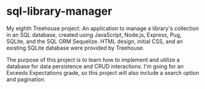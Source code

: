# sql-library-manager
 My eighth Treehouse project: An application to manage a library's collection in an SQL database, created using JavaScript, Node.js, Express, Pug, SQLite, and the SQL ORM Sequelize. HTML design, initial CSS, and an existing SQLite database were provided by Treehouse. 
 
The purpose of this project is to learn how to implement and utilize a database for data persistence and CRUD interactions. I'm going for an Exceeds Expectations grade, so this project will also include a search option and pagination.
